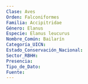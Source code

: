 ```yaml
---
Clase: Aves
Orden: Falconiformes
Familia: Accipitridae
Género: Elanus
Especie: Elanus leucurus
Nombre_Común: Bailarín
Categoría_UICN: 
Estado_Conservación_Nacional: 
Sector_RBHH: 
Presencia: 
Tipo_de_Dato: 
Fuente: 
---
```

